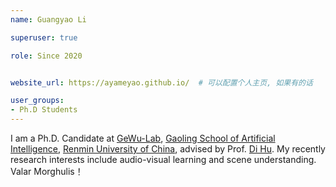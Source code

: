 ```yaml
---
name: Guangyao Li

superuser: true

role: Since 2020


website_url: https://ayameyao.github.io/  # 可以配置个人主页, 如果有的话

user_groups:
- Ph.D Students
---
```

I am a Ph.D. Candidate at [GeWu-Lab](https://dtaoo.github.io/group.html), [Gaoling School of Artificial Intelligence](http://ai.ruc.edu.cn/), [Renmin University of China](https://www.ruc.edu.cn/), advised by Prof. [Di Hu](https://dtaoo.github.io/). My recently research interests include audio-visual learning and scene understanding. Valar Morghulis！